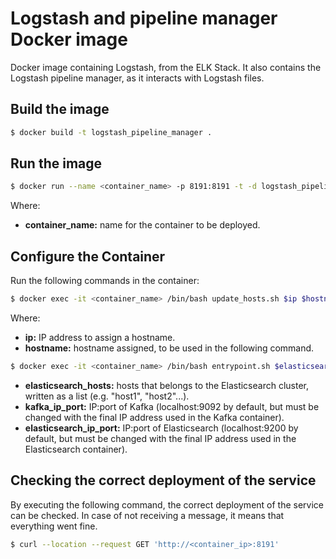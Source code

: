 # Logstash and pipeline manager Docker image

Docker image containing Logstash, from the ELK Stack. It also contains the Logstash pipeline manager, as it interacts with Logstash files.

## Build the image

```sh
$ docker build -t logstash_pipeline_manager .
```

## Run the image

```sh
$ docker run --name <container_name> -p 8191:8191 -t -d logstash_pipeline_manager
```

Where:

* **container_name:** name for the container to be deployed.

## Configure the Container

Run the following commands in the container:

```sh
$ docker exec -it <container_name> /bin/bash update_hosts.sh $ip $hostname
```

Where:

* **ip:** IP address to assign a hostname.
* **hostname:** hostname assigned, to be used in the following command.

```sh
$ docker exec -it <container_name> /bin/bash entrypoint.sh $elasticsearch_hosts $kafka_ip_port $elasticsearch_ip_port
```

* **elasticsearch_hosts:** hosts that belongs to the Elasticsearch cluster, written as a list (e.g. \"host1\", \"host2\"...).
* **kafka_ip_port:** IP:port of Kafka (localhost:9092 by default, but must be changed with the final IP address used in the Kafka container).
* **elasticsearch_ip_port:** IP:port of Elasticsearch (localhost:9200 by default, but must be changed with the final IP address used in the Elasticsearch container).

## Checking the correct deployment of the service

By executing the following command, the correct deployment of the service can be checked. In case of not receiving a message, it means that everything went fine.

```sh
$ curl --location --request GET 'http://<container_ip>:8191'
```

